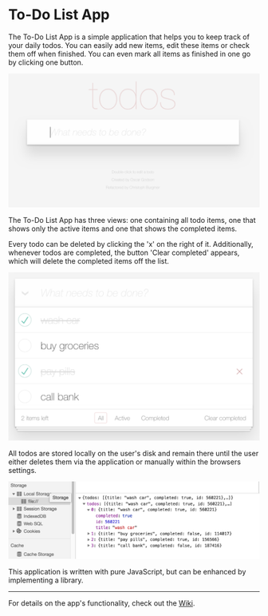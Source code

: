 # To-Do List App

The To-Do List App is a simple application that helps you to keep track of your daily todos. You can easily add new items, edit these items or check them off when finished. You can even mark all items as finished in one go by clicking one button.

![](DocImages/app33.png)

The To-Do List App has three views: one containing all todo items, one that shows only the active items and one that shows the completed items. 

Every todo can be deleted by clicking the 'x' on the right of it. Additionally, whenever todos are completed, the button 'Clear completed' appears, which will delete the completed items off the list.

![](DocImages/app32.png)

All todos are stored locally on the user's disk and remain there until the user either deletes them via the application or manually within the browsers settings. 

![](DocImages/app31.png)

This application is written with pure JavaScript, but can be enhanced by implementing a library.

---
For details on the app's functionality, check out the [Wiki](https://github.com/Sumerian812/ToDoApp/wiki).

